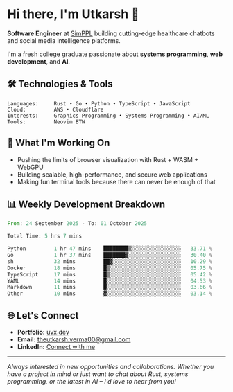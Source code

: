 # Hi there, I'm Utkarsh 👋

**Software Engineer** at [SimPPL](https://simppl.org) building cutting-edge healthcare chatbots and social media intelligence platforms.

I'm a fresh college graduate passionate about **systems programming**, **web development**, and **AI**.

## 🛠️ Technologies & Tools

```
Languages:     Rust • Go • Python • TypeScript • JavaScript
Cloud:         AWS • Cloudflare
Interests:     Graphics Programming • Systems Programming • AI/ML
Tools:         Neovim BTW
```

## 🚀 What I'm Working On

- Pushing the limits of browser visualization with Rust + WASM + WebGPU
- Building scalable, high-performance, and secure web applications
- Making fun terminal tools because there can never be enough of that

## 📊 Weekly Development Breakdown

<!--START_SECTION:waka-->

```rust
From: 24 September 2025 - To: 01 October 2025

Total Time: 5 hrs 7 mins

Python         1 hr 47 mins    ████████▒░░░░░░░░░░░░░░░░   33.71 %
Go             1 hr 37 mins    ███████▓░░░░░░░░░░░░░░░░░   30.40 %
sh             32 mins         ██▓░░░░░░░░░░░░░░░░░░░░░░   10.29 %
Docker         18 mins         █▒░░░░░░░░░░░░░░░░░░░░░░░   05.75 %
TypeScript     17 mins         █▒░░░░░░░░░░░░░░░░░░░░░░░   05.42 %
YAML           14 mins         █░░░░░░░░░░░░░░░░░░░░░░░░   04.53 %
Markdown       11 mins         █░░░░░░░░░░░░░░░░░░░░░░░░   03.66 %
Other          10 mins         ▓░░░░░░░░░░░░░░░░░░░░░░░░   03.14 %
```

<!--END_SECTION:waka-->

## 🌐 Let's Connect

- **Portfolio:** [uvx.dev](https://uvx.dev)
- **Email:** theutkarsh.verma00@gmail.com
- **LinkedIn:** [Connect with me](https://linkedin.com/in/utkarsh-verm4)

---

*Always interested in new opportunities and collaborations. Whether you have a project in mind or just want to chat about Rust, systems programming, or the latest in AI – I'd love to hear from you!*
